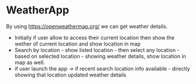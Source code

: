 # WeatherApp

By using https://openweathermap.org/ we can get weather details.
- Initially if user allow to access their current location then show the wether of current location and show location in map
- Search by location - show listed location - then select any location - based on selected location - showing weather details, show location in map as well.
- if user launch the app -> if recent search location info available - directly showing that location updated weather details 
